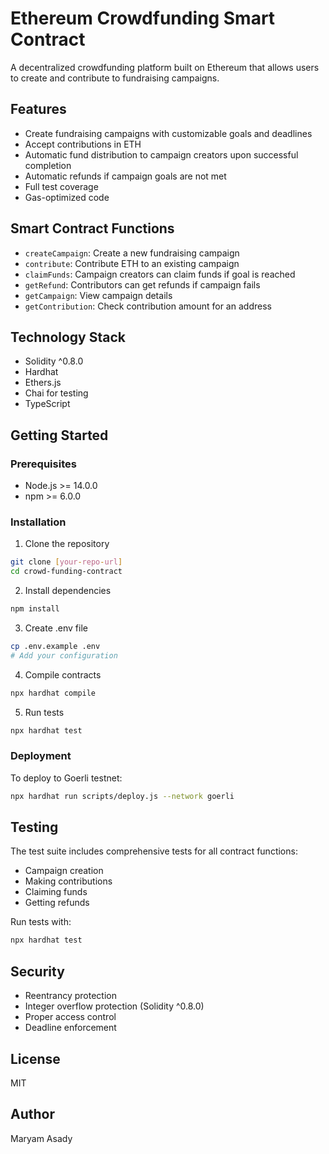 # Ethereum Crowdfunding Smart Contract

A decentralized crowdfunding platform built on Ethereum that allows users to create and contribute to fundraising campaigns.

## Features

- Create fundraising campaigns with customizable goals and deadlines
- Accept contributions in ETH
- Automatic fund distribution to campaign creators upon successful completion
- Automatic refunds if campaign goals are not met
- Full test coverage
- Gas-optimized code

## Smart Contract Functions

- `createCampaign`: Create a new fundraising campaign
- `contribute`: Contribute ETH to an existing campaign
- `claimFunds`: Campaign creators can claim funds if goal is reached
- `getRefund`: Contributors can get refunds if campaign fails
- `getCampaign`: View campaign details
- `getContribution`: Check contribution amount for an address

## Technology Stack

- Solidity ^0.8.0
- Hardhat
- Ethers.js
- Chai for testing
- TypeScript

## Getting Started

### Prerequisites

- Node.js >= 14.0.0
- npm >= 6.0.0

### Installation

1. Clone the repository
```bash
git clone [your-repo-url]
cd crowd-funding-contract
```

2. Install dependencies
```bash
npm install
```

3. Create .env file
```bash
cp .env.example .env
# Add your configuration
```

4. Compile contracts
```bash
npx hardhat compile
```

5. Run tests
```bash
npx hardhat test
```

### Deployment

To deploy to Goerli testnet:
```bash
npx hardhat run scripts/deploy.js --network goerli
```

## Testing

The test suite includes comprehensive tests for all contract functions:
- Campaign creation
- Making contributions
- Claiming funds
- Getting refunds

Run tests with:
```bash
npx hardhat test
```

## Security

- Reentrancy protection
- Integer overflow protection (Solidity ^0.8.0)
- Proper access control
- Deadline enforcement

## License

MIT

## Author

Maryam Asady
